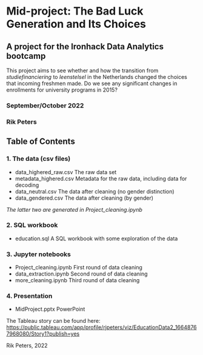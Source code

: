 # Mid-project: The Bad Luck Generation and Its Choices
## A project for the Ironhack Data Analytics bootcamp

This project aims to see whether and how the transition from *studiefinanciering* to *leenstelsel* in the Netherlands changed the choices that incoming freshmen made. Do we see any significant changes in enrollments for university programs in 2015?


### September/October 2022

### Rik Peters

## Table of Contents

### 1. The data (csv files)
- data_highered_raw.csv	The raw data set
- metadata_highered.csv	Metadata for the raw data, including data for decoding
- data_neutral.csv		The data after cleaning (no gender distinction)
- data_gendered.csv		The data after cleaning (by gender)

*The latter two are generated in Project_cleaning.ipynb*

### 2. SQL workbook
- education.sql			A SQL workbook with some exploration of the data

### 3. Jupyter notebooks
- Project_cleaning.ipynb	First round of data cleaning
- data_extraction.ipynb	Second round of data cleaning
- more_cleaning.ipynb		Third round of data cleaning

### 4. Presentation
- MidProject.pptx			PowerPoint

The Tableau story can be found here:
https://public.tableau.com/app/profile/rjpeters/viz/EducationData2_16648767968080/Story1?publish=yes	


Rik Peters, 2022
